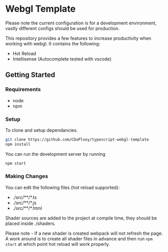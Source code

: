 # Webgl Template

Please note the current configuration is for a development environment, vastly different configs
should be used for production.

This repository provides a few features to increase productivity when working with webgl.
It contains the following:

- Hot Reload
- Intellisense (Autocomplete tested with vscode)

## Getting Started

### Requirements

- node
- npm

### Setup

To clone and setup dependancies.

````bash
git clone https://github.com/CDuPlooy/typescript-webgl-template
npm install
````

You can run the development server by running

````bash
npm start
````

### Making Changes

You can edit the following files (hot reload supported):

- ./src/**/*.ts
- ./src/**/*.js
- ./src/**/*.html

Shader sources are added to the project at compile time, they should be placed inside ./shaders.

Please note - If a new shader is created webpack will not refresh the page. A work around is to create all shader files in advance
and then run ``npm start`` at which point hot reload will work properly.